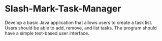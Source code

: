 # Slash-Mark-Task-Manager
Develop a basic Java application that allows users to create a task list. Users should be able to add, remove, and list tasks. The program should have a simple text-based user interface.
